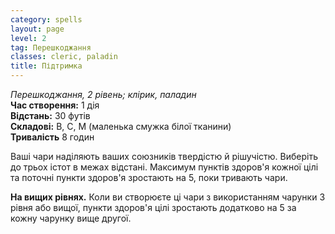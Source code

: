 ```yaml
---
category: spells
layout: page
level: 2
tag: Перешкоджання
classes: cleric, paladin
title: Підтримка
---
```


_Перешкоджання, 2 рівень; клірик, паладин_  
**Час створення:** 1 дія    
**Відстань:** 30 футів    
**Складові:** В, С, М (маленька смужка білої тканини)   
**Тривалість** 8 годин  

Ваші чари наділяють ваших союзників твердістю й рішучістю. Виберіть до трьох істот в межах відстані. Максимум пунктів здоров'я кожної цілі та поточні пункти здоров'я зростають на 5, поки тривають чари.  

**На вищих рівнях.** Коли ви створюєте ці чари з використанням чарунки 3 рівня або вищої, пункти здоров'я цілі зростають додатково на 5 за кожну чарунку вище другої.  
